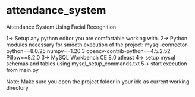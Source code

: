 # attendance_system
Attendance System Using Facial Recognition

1-> Setup any python editor you are comfortable working with.
2-> Python modules necessary for smooth execution of the project: 
        mysql-connector-python==8.0.25
        numpy==1.20.3
        opencv-contrib-python==4.5.2.52
        Pillow==8.2.0
3-> MySQL Workbench CE 8.0 atleast
4-> setup mysql schemas and tables using mysql_setup_commands.txt
5-> start execution from main.py

Note: Make sure you open the project folder in your ide as current working directory.
